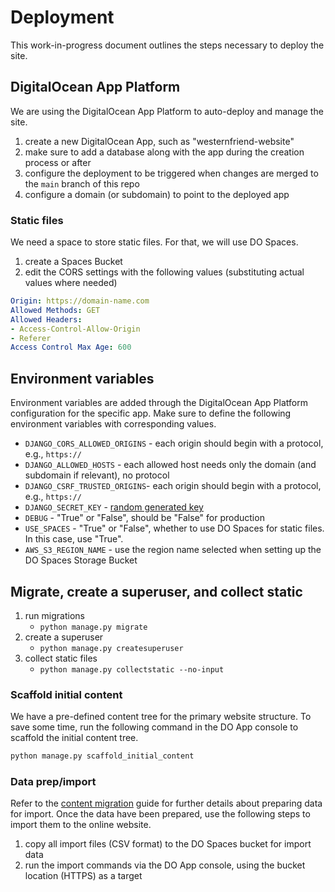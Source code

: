 # Deployment

This work-in-progress document outlines the steps necessary to deploy the site.

## DigitalOcean App Platform

We are using the DigitalOcean App Platform to auto-deploy and manage the site.

1. create a new DigitalOcean App, such as "westernfriend-website"
2. make sure to add a database along with the app during the creation process or after
3. configure the deployment to be triggered when changes are merged to the `main` branch of this repo
4. configure a domain (or subdomain) to point to the deployed app

### Static files

We need a space to store static files. For that, we will use DO Spaces.

1. create a Spaces Bucket
2. edit the CORS settings with the following values (substituting actual values where needed)

```yaml
Origin: https://domain-name.com
Allowed Methods: GET
Allowed Headers:
- Access-Control-Allow-Origin
- Referer
Access Control Max Age: 600
```

## Environment variables

Environment variables are added through the DigitalOcean App Platform configuration for the specific app. Make sure to define the following environment variables with corresponding values.

- `DJANGO_CORS_ALLOWED_ORIGINS` - each origin should begin with a protocol, e.g., `https://`
- `DJANGO_ALLOWED_HOSTS` - each allowed host needs only the domain (and subdomain if relevant), no protocol
- `DJANGO_CSRF_TRUSTED_ORIGINS`- each origin should begin with a protocol, e.g., `https://`
- `DJANGO_SECRET_KEY` - [random generated key](https://stackoverflow.com/a/67423892)
- `DEBUG` - "True" or "False", should be "False" for production
- `USE_SPACES` - "True" or "False", whether to use DO Spaces for static files. In this case, use "True".
- `AWS_S3_REGION_NAME` - use the region name selected when setting up the DO Spaces Storage Bucket

## Migrate, create a superuser, and collect static

1. run migrations
    - `python manage.py migrate` 
2. create a superuser
   - `python manage.py createsuperuser`
3. collect static files
   - `python manage.py collectstatic --no-input`

### Scaffold initial content

We have a pre-defined content tree for the primary website structure. To save some time, run the following command in the DO App console to scaffold the initial content tree.

```py
python manage.py scaffold_initial_content
```

### Data prep/import

Refer to the [content migration](CONTENT_MIGRATION.md) guide for further details about preparing data for import. Once the data have been prepared, use the following steps to import them to the online website.

1. copy all import files (CSV format) to the DO Spaces bucket for import data
2. run the import commands via the DO App console, using the bucket location (HTTPS) as a target

